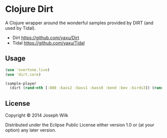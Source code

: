 # Clojure Dirt

A Clojure wrapper around the wonderful samples provided by DIRT (and used by Tidal).

* Dirt https://github.com/yaxu/Dirt
* Tidal https://github.com/yaxu/Tidal

## Usage

```clojure
(use 'overtone.live)
(use 'dirt.core)

(sample-player 
  (dirt (rand-nth [:808 :bass2 :bass1 :bass0 :bend :bev :birds3]) (rand-int 100)))
```

## License

Copyright © 2014 Joseph Wilk

Distributed under the Eclipse Public License either version 1.0 or (at
your option) any later version.
